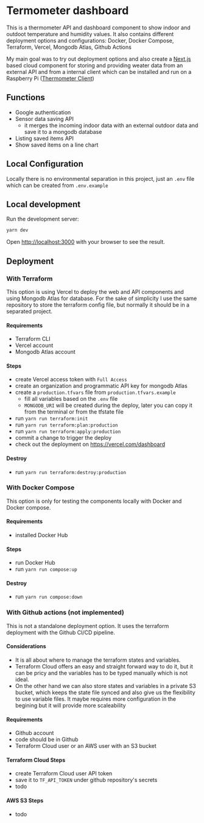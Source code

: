 # Termometer dashboard

This is a thermometer API and dashboard component to show indoor and outdoot temperature and humidity values.
It also contains different deployment options and configurations: Docker, Docker Compose, Terraform, Vercel, Mongodb Atlas, Github Actions

My main goal was to try out deployment options and also create a [Next.js](https://nextjs.org/) based cloud component for storing and providing weater data from an external API and from a internal client which can be installed and run on a Raspberry Pi ([Thermometer Client](https://github.com/paroczigergo/thermometer))

## Functions

- Google authentication 
- Sensor data saving API
    - it merges the incoming indoor data with an external outdoor data and save it to a mongodb database
- Listing saved items API
- Show saved items on a line chart

## Local Configuration
Locally there is no environmental separation in this project, just an `.env` file which can be created from `.env.example`

## Local development

Run the development server:

```bash
yarn dev
```

Open [http://localhost:3000](http://localhost:3000) with your browser to see the result.

## Deployment

### With Terraform
This option is using Vercel to deploy the web and API components and using Mongodb Atlas for database. For the sake of simplicity I use the same repository to store the terraform config file, but normally it should be in a separated project.

#### Requirements
- Terraform CLI
- Vercel account
- Mongodb Atlas account
#### Steps
- create Vercel access token with `Full Access`
- create an organization and programmatic API key for mongodb Atlas
- create a `production.tfvars` file from `production.tfvars.example`
    - fill all variables based on the `.env` file
    - `MONGODB_URI` will be created during the deploy, later you can copy it from the terminal or from the tfstate file
- run `yarn run terraform:init`
- run `yarn run terraform:plan:production`
- run `yarn run terraform:apply:production`
- commit a change to trigger the deploy
- check out the deployment on https://vercel.com/dashboard

#### Destroy
- run `yarn run terraform:destroy:production`

### With Docker Compose
This option is only for testing the components locally with Docker and Docker compose.

#### Requirements
- installed Docker Hub

#### Steps
- run Docker Hub
- run `yarn run compose:up`

#### Destroy
- run `yarn run compose:down`


### With Github actions (not implemented)
This is not a standalone deployment option. It uses the terraform deployment with the Github CI/CD pipeline.

#### Considerations
- It is all about where to manage the terraform states and variables.
- Terraform Cloud offers an easy and straight forward way to do it, but it can be pricy and the variables has to be typed manually which is not ideal.
- On the other hand we can also store states and variables in a private S3 bucket, which keeps the state file synced and also give us the flexibility to use variable files. It maybe requires more configuration in the begining but it will provide more scaleability 

#### Requirements
- Github account
- code should be in Github
- Terraform Cloud user or an AWS user with an S3 bucket

#### Terraform Cloud Steps
- create Terraform Cloud user API token
- save it to `TF_API_TOKEN` under github repository's secrets
- todo

#### AWS S3 Steps
- todo
